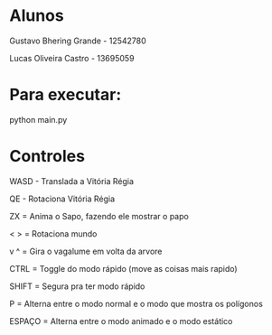 # Alunos

 Gustavo Bhering Grande - 12542780
 
 Lucas Oliveira Castro - 13695059


# Para executar:

python main.py

# Controles

WASD - Translada a Vitória Régia

QE - Rotaciona Vitória Régia

ZX = Anima o Sapo, fazendo ele mostrar o papo

< > = Rotaciona mundo

v ^ = Gira o vagalume em volta da arvore 

CTRL = Toggle do modo rápido (move as coisas mais rapido)

SHIFT = Segura pra ter modo rápido

P = Alterna entre o modo normal e o modo que mostra os polígonos

ESPAÇO = Alterna entre o modo animado e o modo estático
